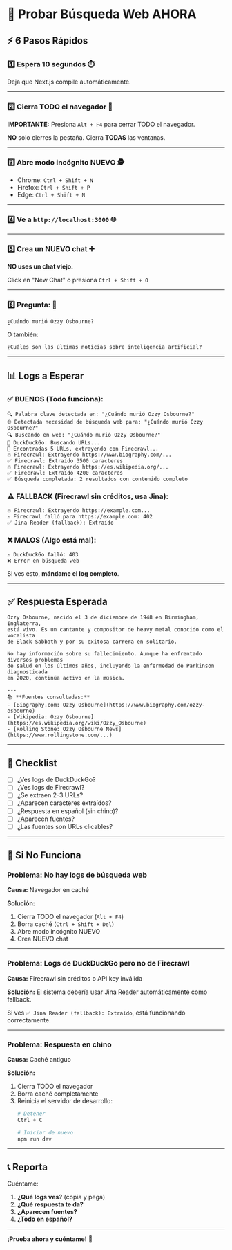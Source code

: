 # 🧪 Probar Búsqueda Web AHORA

## ⚡ 6 Pasos Rápidos

### 1️⃣ Espera 10 segundos ⏱️
Deja que Next.js compile automáticamente.

---

### 2️⃣ Cierra TODO el navegador 🔴
**IMPORTANTE:** Presiona `Alt + F4` para cerrar TODO el navegador.

**NO** solo cierres la pestaña. Cierra **TODAS** las ventanas.

---

### 3️⃣ Abre modo incógnito NUEVO 🕵️
- Chrome: `Ctrl + Shift + N`
- Firefox: `Ctrl + Shift + P`
- Edge: `Ctrl + Shift + N`

---

### 4️⃣ Ve a `http://localhost:3000` 🌐

---

### 5️⃣ Crea un NUEVO chat ➕
**NO uses un chat viejo.**

Click en "New Chat" o presiona `Ctrl + Shift + O`

---

### 6️⃣ Pregunta: 💬

```
¿Cuándo murió Ozzy Osbourne?
```

O también:

```
¿Cuáles son las últimas noticias sobre inteligencia artificial?
```

---

## 📊 Logs a Esperar

### ✅ BUENOS (Todo funciona):

```
🔍 Palabra clave detectada en: "¿Cuándo murió Ozzy Osbourne?"
🌐 Detectada necesidad de búsqueda web para: "¿Cuándo murió Ozzy Osbourne?"
🔍 Buscando en web: "¿Cuándo murió Ozzy Osbourne?"
📡 DuckDuckGo: Buscando URLs...
📍 Encontradas 5 URLs, extrayendo con Firecrawl...
🔥 Firecrawl: Extrayendo https://www.biography.com/...
✅ Firecrawl: Extraído 3500 caracteres
🔥 Firecrawl: Extrayendo https://es.wikipedia.org/...
✅ Firecrawl: Extraído 4200 caracteres
✅ Búsqueda completada: 2 resultados con contenido completo
```

### ⚠️ FALLBACK (Firecrawl sin créditos, usa Jina):

```
🔥 Firecrawl: Extrayendo https://example.com...
⚠️ Firecrawl falló para https://example.com: 402
✅ Jina Reader (fallback): Extraído
```

### ❌ MALOS (Algo está mal):

```
⚠️ DuckDuckGo falló: 403
❌ Error en búsqueda web
```

Si ves esto, **mándame el log completo**.

---

## ✅ Respuesta Esperada

```
Ozzy Osbourne, nacido el 3 de diciembre de 1948 en Birmingham, Inglaterra, 
está vivo. Es un cantante y compositor de heavy metal conocido como el vocalista 
de Black Sabbath y por su exitosa carrera en solitario.

No hay información sobre su fallecimiento. Aunque ha enfrentado diversos problemas 
de salud en los últimos años, incluyendo la enfermedad de Parkinson diagnosticada 
en 2020, continúa activo en la música.

---
📚 **Fuentes consultadas:**
- [Biography.com: Ozzy Osbourne](https://www.biography.com/ozzy-osbourne)
- [Wikipedia: Ozzy Osbourne](https://es.wikipedia.org/wiki/Ozzy_Osbourne)
- [Rolling Stone: Ozzy Osbourne News](https://www.rollingstone.com/...)
```

---

## 🎯 Checklist

- [ ] ¿Ves logs de DuckDuckGo?
- [ ] ¿Ves logs de Firecrawl?
- [ ] ¿Se extraen 2-3 URLs?
- [ ] ¿Aparecen caracteres extraídos?
- [ ] ¿Respuesta en español (sin chino)?
- [ ] ¿Aparecen fuentes?
- [ ] ¿Las fuentes son URLs clicables?

---

## 🐛 Si No Funciona

### Problema: No hay logs de búsqueda web

**Causa:** Navegador en caché

**Solución:**
1. Cierra TODO el navegador (`Alt + F4`)
2. Borra caché (`Ctrl + Shift + Del`)
3. Abre modo incógnito NUEVO
4. Crea NUEVO chat

---

### Problema: Logs de DuckDuckGo pero no de Firecrawl

**Causa:** Firecrawl sin créditos o API key inválida

**Solución:**
El sistema debería usar Jina Reader automáticamente como fallback.

Si ves `✅ Jina Reader (fallback): Extraído`, está funcionando correctamente.

---

### Problema: Respuesta en chino

**Causa:** Caché antiguo

**Solución:**
1. Cierra TODO el navegador
2. Borra caché completamente
3. Reinicia el servidor de desarrollo:
   ```powershell
   # Detener
   Ctrl + C
   
   # Iniciar de nuevo
   npm run dev
   ```

---

## 📞 Reporta

Cuéntame:

1. **¿Qué logs ves?** (copia y pega)
2. **¿Qué respuesta te da?**
3. **¿Aparecen fuentes?**
4. **¿Todo en español?**

---

**¡Prueba ahora y cuéntame!** 🚀














